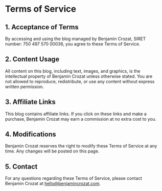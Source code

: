 # Terms of Service

## 1. Acceptance of Terms

By accessing and using the blog managed by Benjamin Crozat, SIRET number: 750 497 570 00036, you agree to these Terms of Service.

## 2. Content Usage

All content on this blog, including text, images, and graphics, is the intellectual property of Benjamin Crozat unless otherwise stated. You are not allowed to reproduce, redistribute, or use any content without express written permission.

## 3. Affiliate Links

This blog contains affiliate links. If you click on these links and make a purchase, Benjamin Crozat may earn a commission at no extra cost to you.

## 4. Modifications

Benjamin Crozat reserves the right to modify these Terms of Service at any time. Any changes will be posted on this page.

## 5. Contact

For any questions regarding these Terms of Service, please contact Benjamin Crozat at <a href="mailto:hello@benjamincrozat.com">hello@benjamincrozat.com</a>.
